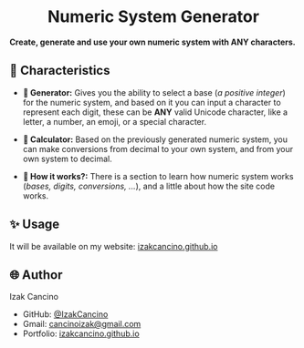 <h1 align="center">Numeric System Generator</h1>

**Create, generate and use your own numeric system with ANY characters.**

<!-- *Pending images...* -->

<!-- ## 🎥 Video demo

*Pending...* -->

## 📌 Characteristics

-   **🧬 Generator:** Gives you the ability to select a base (_a positive integer_) for the numeric system, and based on it you can input a character to represent each digit, these can be **ANY** valid Unicode character, like a letter, a number, an emoji, or a special character.

-   **🧮 Calculator:** Based on the previously generated numeric system, you can make conversions from decimal to your own system, and from your own system to decimal.

-   **🧠 How it works?:** There is a section to learn how numeric system works (_bases, digits, conversions, ..._), and a little about how the site code works.

<!-- ## 💻 Technical characteristics

*Pending... * -->

## ✨ Usage

It will be available on my website: [izakcancino.github.io](http://izakcancino.github.io)

<!-- ### Section A

Explain it... -->

## 🌐 Author

Izak Cancino

-   GitHub: [@IzakCancino](https://github.com/IzakCancino)
-   Gmail: cancinoizak@gmail.com
-   Portfolio: [izakcancino.github.io](http://izakcancino.github.io)
